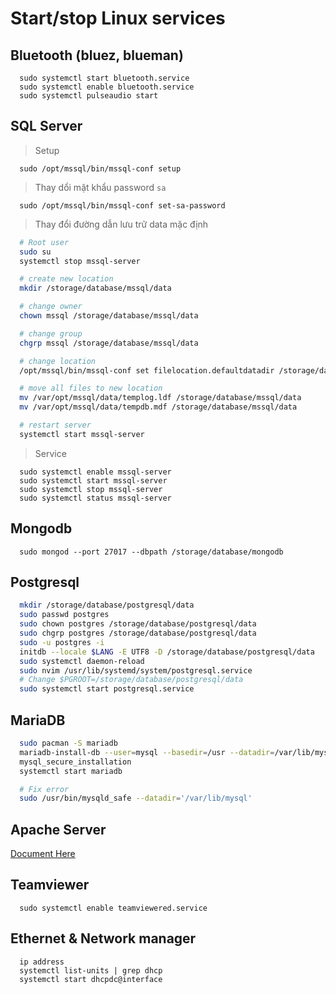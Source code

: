 # Start/stop Linux services

## Bluetooth (bluez, blueman)

```
  sudo systemctl start bluetooth.service
  sudo systemctl enable bluetooth.service
  sudo systemctl pulseaudio start
```

## SQL Server

> Setup

```
  sudo /opt/mssql/bin/mssql-conf setup
```

> Thay dổi mật khẩu password `sa`

```
  sudo /opt/mssql/bin/mssql-conf set-sa-password
```

> Thay đổi đường dẫn lưu trữ data mặc định

```sh
  # Root user
  sudo su
  systemctl stop mssql-server

  # create new location
  mkdir /storage/database/mssql/data

  # change owner
  chown mssql /storage/database/mssql/data

  # change group
  chgrp mssql /storage/database/mssql/data

  # change location
  /opt/mssql/bin/mssql-conf set filelocation.defaultdatadir /storage/database/mssql/data

  # move all files to new location
  mv /var/opt/mssql/data/templog.ldf /storage/database/mssql/data
  mv /var/opt/mssql/data/tempdb.mdf /storage/database/mssql/data

  # restart server
  systemctl start mssql-server
```

> Service

```
  sudo systemctl enable mssql-server
  sudo systemctl start mssql-server
  sudo systemctl stop mssql-server
  sudo systemctl status mssql-server
```

## Mongodb

```
  sudo mongod --port 27017 --dbpath /storage/database/mongodb
```

## Postgresql

```sh
  mkdir /storage/database/postgresql/data
  sudo passwd postgres
  sudo chown postgres /storage/database/postgresql/data
  sudo chgrp postgres /storage/database/postgresql/data
  sudo -u postgres -i
  initdb --locale $LANG -E UTF8 -D /storage/database/postgresql/data
  sudo systemctl daemon-reload
  sudo nvim /usr/lib/systemd/system/postgresql.service
  # Change $PGROOT=/storage/database/postgresql/data
  sudo systemctl start postgresql.service
```

## MariaDB

```sh
  sudo pacman -S mariadb
  mariadb-install-db --user=mysql --basedir=/usr --datadir=/var/lib/mysql
  mysql_secure_installation
  systemctl start mariadb

  # Fix error
  sudo /usr/bin/mysqld_safe --datadir='/var/lib/mysql'
```

## Apache Server

[Document Here](../services/apache-php.md)

## Teamviewer

```
  sudo systemctl enable teamviewered.service
```

## Ethernet & Network manager

```
  ip address
  systemctl list-units | grep dhcp
  systemctl start dhcpdc@interface
```
